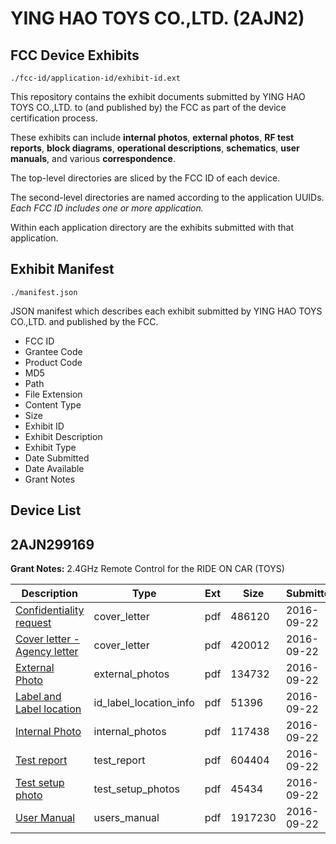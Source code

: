 # YING HAO TOYS CO.,LTD. (2AJN2)
## FCC Device Exhibits

```
./fcc-id/application-id/exhibit-id.ext
```

This repository contains the exhibit documents submitted by YING HAO TOYS CO.,LTD. to (and published by) the FCC as part of the device certification process.

These exhibits can include **internal photos**, **external photos**, **RF test reports**, **block diagrams**, **operational descriptions**, **schematics**, **user manuals**, and various **correspondence**.

The top-level directories are sliced by the FCC ID of each device.

The second-level directories are named according to the application UUIDs. *Each FCC ID includes one or more application.*

Within each application directory are the exhibits submitted with that application. 

## Exhibit Manifest

```
./manifest.json
```

JSON manifest which describes each exhibit submitted by YING HAO TOYS CO.,LTD. and published by the FCC.

- FCC ID
- Grantee Code
- Product Code
- MD5
- Path
- File Extension
- Content Type
- Size
- Exhibit ID
- Exhibit Description
- Exhibit Type
- Date Submitted
- Date Available
- Grant Notes

## Device List
## 2AJN299169
**Grant Notes:** 2.4GHz Remote Control for the RIDE ON CAR (TOYS)

| Description | Type | Ext | Size | Submitted | Available |
| ----------- | ---- | --- | ---- | --------- | --------- |
| [Confidentiality request](2AJN299169/a879f84af9b8f5b7f6ae0badb4f53fdf/3143823.pdf) | cover_letter | pdf | 486120 | 2016-09-22 | 2016-09-22 |
| [Cover letter - Agency letter](2AJN299169/a879f84af9b8f5b7f6ae0badb4f53fdf/3143824.pdf) | cover_letter | pdf | 420012 | 2016-09-22 | 2016-09-22 |
| [External Photo](2AJN299169/a879f84af9b8f5b7f6ae0badb4f53fdf/3143825.pdf) | external_photos | pdf | 134732 | 2016-09-22 | 2016-09-22 |
| [Label and Label location](2AJN299169/a879f84af9b8f5b7f6ae0badb4f53fdf/3143827.pdf) | id_label_location_info | pdf | 51396 | 2016-09-22 | 2016-09-22 |
| [Internal Photo](2AJN299169/a879f84af9b8f5b7f6ae0badb4f53fdf/3143826.pdf) | internal_photos | pdf | 117438 | 2016-09-22 | 2016-09-22 |
| [Test report](2AJN299169/a879f84af9b8f5b7f6ae0badb4f53fdf/3143831.pdf) | test_report | pdf | 604404 | 2016-09-22 | 2016-09-22 |
| [Test setup photo](2AJN299169/a879f84af9b8f5b7f6ae0badb4f53fdf/3143832.pdf) | test_setup_photos | pdf | 45434 | 2016-09-22 | 2016-09-22 |
| [User Manual](2AJN299169/a879f84af9b8f5b7f6ae0badb4f53fdf/3143833.pdf) | users_manual | pdf | 1917230 | 2016-09-22 | 2016-09-22 |
